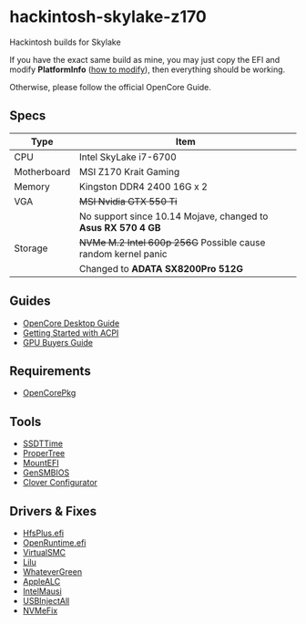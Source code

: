 # hackintosh-skylake-z170
Hackintosh builds for Skylake

If you have the exact same build as mine, you may just copy the EFI and modify **PlatformInfo** ([how to modify](https://dortania.github.io/OpenCore-Install-Guide/config.plist/skylake.html#platforminfo)), then everything should be working.

Otherwise, please follow the official OpenCore Guide.


## Specs

| Type        | Item                       |
| ----------- | -------------------------- |
| CPU         | Intel SkyLake i7-6700      |
| Motherboard | MSI Z170 Krait Gaming      |
| Memory      | Kingston DDR4 2400 16G x 2 |
| VGA         | ~~MSI Nvidia GTX 550 Ti~~   |
|             | No support since 10.14 Mojave, changed to **Asus RX 570 4 GB** |
| Storage     | ~~NVMe M.2 Intel 600p 256G~~ Possible cause random kernel panic   |
|             | Changed to **ADATA SX8200Pro 512G**


## Guides

- [OpenCore Desktop Guide](https://dortania.github.io/OpenCore-Desktop-Guide/)
- [Getting Started with ACPI](https://dortania.github.io/Getting-Started-With-ACPI/)
- [GPU Buyers Guide](https://dortania.github.io/GPU-Buyers-Guide/)


## Requirements

- [OpenCorePkg](https://github.com/acidanthera/OpenCorePkg/releases)


## Tools

- [SSDTTime](https://github.com/corpnewt/SSDTTime)
- [ProperTree](https://github.com/corpnewt/ProperTree)
- [MountEFI](https://github.com/corpnewt/MountEFI)
- [GenSMBIOS](https://github.com/corpnewt/GenSMBIOS)
- [Clover Configurator](https://mackie100projects.altervista.org/download-clover-configurator/)

## Drivers & Fixes

- [HfsPlus.efi](https://github.com/acidanthera/OcBinaryData/blob/master/Drivers/HfsPlus.efi)
- [OpenRuntime.efi](https://github.com/acidanthera/OpenCorePkg/releases)
- [VirtualSMC](https://github.com/acidanthera/VirtualSMC/releases)
- [Lilu](https://github.com/vit9696/Lilu/releases)
- [WhateverGreen](https://github.com/acidanthera/WhateverGreen/releases)
- [AppleALC](https://github.com/vit9696/AppleALC/releases)
- [IntelMausi](https://github.com/acidanthera/IntelMausi/releases)
- [USBInjectAll](https://bitbucket.org/RehabMan/os-x-usb-inject-all/downloads/)
- [NVMeFix](https://github.com/acidanthera/NVMeFix/releases)

